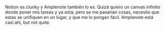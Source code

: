 Notion es clunky y Amplenote también lo es. Quizá quiero un canvas infinito donde poner mis tareas y ya está; pero se me pasarían cosas, necesito que estas se unifiquen en un lugar, y que me lo pongan fácil. Amplenote está casi ahí, but not quite.